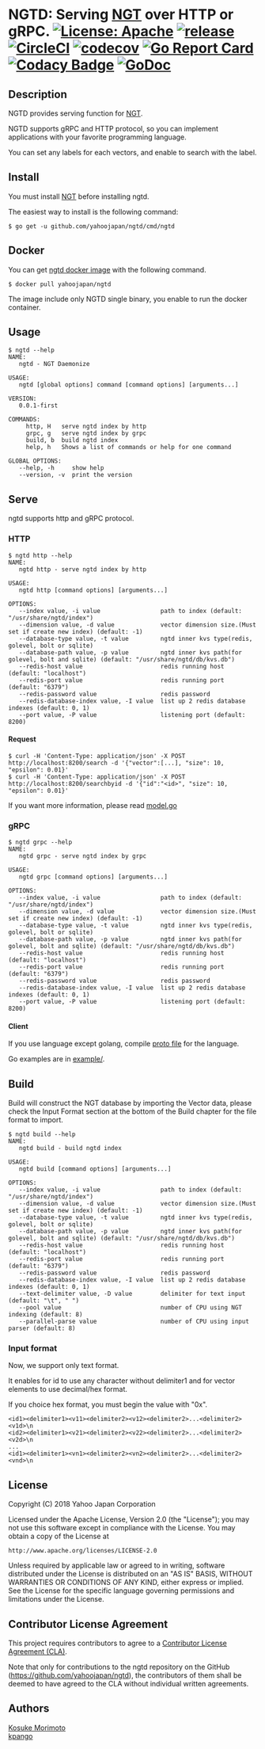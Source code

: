 # NGTD: Serving [NGT](https://github.com/yahoojapan/NGT) over HTTP or gRPC. [![License: Apache](https://img.shields.io/badge/License-Apache%202.0-blue.svg?style=flat-square)](https://opensource.org/licenses/Apache-2.0) [![release](https://img.shields.io/github/release/yahoojapan/ngtd.svg?style=flat-square)](https://github.com/yahoojapan/ngtd/releases/latest) [![CircleCI](https://circleci.com/gh/yahoojapan/ngtd.svg)](https://circleci.com/gh/yahoojapan/ngtd) [![codecov](https://codecov.io/gh/yahoojapan/ngtd/branch/master/graph/badge.svg)](https://codecov.io/gh/yahoojapan/ngtd) [![Go Report Card](https://goreportcard.com/badge/github.com/yahoojapan/ngtd)](https://goreportcard.com/report/github.com/yahoojapan/ngtd) [![Codacy Badge](https://api.codacy.com/project/badge/Grade/b03d543ee4a9448ba6d25f94f4989ba4)](https://www.codacy.com/app/i.can.feel.gravity/ngtd?utm_source=github.com&amp;utm_medium=referral&amp;utm_content=yahoojapan/ngtd&amp;utm_campaign=Badge_Grade) [![GoDoc](http://godoc.org/github.com/yahoojapan/ngtd?status.svg)](http://godoc.org/github.com/yahoojapan/ngtd)

Description
-----------
NGTD provides serving function for [NGT](https://github.com/yahoojapan/NGT).

NGTD supports gRPC and HTTP protocol, so you can implement applications with your favorite programming language.

You can set any labels for each vectors, and enable to search with the label.

Install
-------
You must install [NGT](https://github.com/yahoojapan/NGT) before installing ngtd.

The easiest way to install is the following command:
```
$ go get -u github.com/yahoojapan/ngtd/cmd/ngtd
```

## Docker
You can get [ngtd docker image](https://hub.docker.com/r/yahoojapan/ngtd/) with the following command.

```
$ docker pull yahoojapan/ngtd
```

The image include only NGTD single binary, you enable to run the docker container.

Usage
-----
```
$ ngtd --help
NAME:
   ngtd - NGT Daemonize

USAGE:
   ngtd [global options] command [command options] [arguments...]

VERSION:
   0.0.1-first

COMMANDS:
     http, H   serve ngtd index by http
     grpc, g   serve ngtd index by grpc
     build, b  build ngtd index
     help, h   Shows a list of commands or help for one command

GLOBAL OPTIONS:
   --help, -h     show help
   --version, -v  print the version
```

## Serve
ngtd supports http and gRPC protocol.
### HTTP
```
$ ngtd http --help
NAME:
   ngtd http - serve ngtd index by http

USAGE:
   ngtd http [command options] [arguments...]

OPTIONS:
   --index value, -i value                 path to index (default: "/usr/share/ngtd/index")
   --dimension value, -d value             vector dimension size.(Must set if create new index) (default: -1)
   --database-type value, -t value         ngtd inner kvs type(redis, golevel, bolt or sqlite)
   --database-path value, -p value         ngtd inner kvs path(for golevel, bolt and sqlite) (default: "/usr/share/ngtd/db/kvs.db")
   --redis-host value                      redis running host (default: "localhost")
   --redis-port value                      redis running port (default: "6379")
   --redis-password value                  redis password
   --redis-database-index value, -I value  list up 2 redis database indexes (default: 0, 1)
   --port value, -P value                  listening port (default: 8200)
```

#### Request
```
$ curl -H 'Content-Type: application/json' -X POST http://localhost:8200/search -d '{"vector":[...], "size": 10, "epsilon": 0.01}'
$ curl -H 'Content-Type: application/json' -X POST http://localhost:8200/searchbyid -d '{"id":"<id>", "size": 10, "epsilon": 0.01}'
```
If you want more information, please read [model.go](model/model.go)

### gRPC
```
$ ngtd grpc --help
NAME:
   ngtd grpc - serve ngtd index by grpc

USAGE:
   ngtd grpc [command options] [arguments...]

OPTIONS:
   --index value, -i value                 path to index (default: "/usr/share/ngtd/index")
   --dimension value, -d value             vector dimension size.(Must set if create new index) (default: -1)
   --database-type value, -t value         ngtd inner kvs type(redis, golevel, bolt or sqlite)
   --database-path value, -p value         ngtd inner kvs path(for golevel, bolt and sqlite) (default: "/usr/share/ngtd/db/kvs.db")
   --redis-host value                      redis running host (default: "localhost")
   --redis-port value                      redis running port (default: "6379")
   --redis-password value                  redis password
   --redis-database-index value, -I value  list up 2 redis database indexes (default: 0, 1)
   --port value, -P value                  listening port (default: 8200)
```

#### Client
If you use language except golang, compile [proto file](proto/ngtd.proto) for the language.

Go examples are in [example/](example/).

## Build
Build will construct the NGT database by importing the Vector data, please check the Input Format section at the bottom of the Build chapter for the file format to import.
```
$ ngtd build --help
NAME:
   ngtd build - build ngtd index

USAGE:
   ngtd build [command options] [arguments...]

OPTIONS:
   --index value, -i value                 path to index (default: "/usr/share/ngtd/index")
   --dimension value, -d value             vector dimension size.(Must set if create new index) (default: -1)
   --database-type value, -t value         ngtd inner kvs type(redis, golevel, bolt or sqlite)
   --database-path value, -p value         ngtd inner kvs path(for golevel, bolt and sqlite) (default: "/usr/share/ngtd/db/kvs.db")
   --redis-host value                      redis running host (default: "localhost")
   --redis-port value                      redis running port (default: "6379")
   --redis-password value                  redis password
   --redis-database-index value, -I value  list up 2 redis database indexes (default: 0, 1)
   --text-delimiter value, -D value        delimiter for text input (default: "\t", " ")
   --pool value                            number of CPU using NGT indexing (default: 8)
   --parallel-parse value                  number of CPU using input parser (default: 8)
```

### Input format
Now, we support only text format.

It enables for id to use any character without delimiter1 and for vector elements to use decimal/hex format.

If you choice hex format, you must begin the value with "0x".
```
<id1><delimiter1><v11><delimiter2><v12><delimiter2>...<delimiter2><v1d>\n
<id2><delimiter1><v21><delimiter2><v22><delimiter2>...<delimiter2><v2d>\n
...
<id1><delimiter1><vn1><delimiter2><vn2><delimiter2>...<delimiter2><vnd>\n
```

License
-------

Copyright (C) 2018 Yahoo Japan Corporation

Licensed under the Apache License, Version 2.0 (the "License");
you may not use this software except in compliance with the License.
You may obtain a copy of the License at

    http://www.apache.org/licenses/LICENSE-2.0

Unless required by applicable law or agreed to in writing, software
distributed under the License is distributed on an "AS IS" BASIS,
WITHOUT WARRANTIES OR CONDITIONS OF ANY KIND, either express or implied.
See the License for the specific language governing permissions and
limitations under the License.

Contributor License Agreement
-----------------------------

This project requires contributors to agree to a [Contributor License Agreement (CLA)](https://gist.github.com/ydnjp/3095832f100d5c3d2592).

Note that only for contributions to the ngtd repository on the GitHub (https://github.com/yahoojapan/ngtd), the contributors of them shall be deemed to have agreed to the CLA without individual written agreements.

Authors
-------

[Kosuke Morimoto](https://github.com/kou-m)  
[kpango](https://github.com/kpango)
